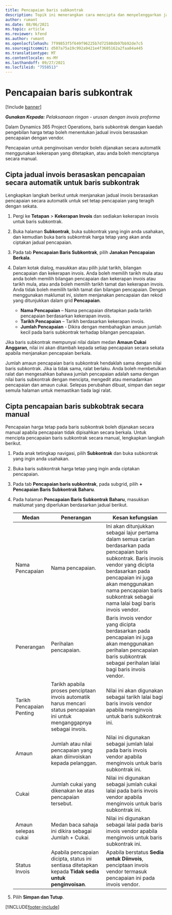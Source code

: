 ```yaml
---
title: Pencapaian baris subkontrak
description: Topik ini menerangkan cara mencipta dan menyelenggarkan jadual invois berasaskan pencapaian untuk subkontrak dengan vendor.
author: rumant
ms.date: 08/06/2021
ms.topic: article
ms.reviewer: kfend
ms.author: rumant
ms.openlocfilehash: 7f99853f5f649f96225b7d72580db97bb92de7c5
ms.sourcegitcommit: d507a75a19c992a9421e4f3605162a2faa84a445
ms.translationtype: MT
ms.contentlocale: ms-MY
ms.lasthandoff: 09/27/2021
ms.locfileid: "7558513"
---
```

# <a name="subcontract-line-milestones"></a>Pencapaian baris subkontrak

[!include [banner](../../includes/dataverse-preview.md)]

_**Gunakan Kepada:** Pelaksanaan ringan - urusan dengan invois proforma_

Dalam Dynamics 365 Project Operations, baris subkontrak dengan kaedah pengebilan harga tetap boleh menentukan jadual invois berasaskan pencapaian dengan vendor.

Pencapaian untuk penginvoisan vendor boleh dijanakan secara automatik menggunakan kekerapan yang ditetapkan, atau anda boleh menciptanya secara manual.

## <a name="automatically-create-a-milestone-based-invoice-schedule-for-a-subcontract-line"></a>Cipta jadual invois berasaskan pencapaian secara automatik untuk baris subkontrak

Lengkapkan langkah berikut untuk menjanakan jadual invois berasaskan pencapaian secara automatik untuk set tetap pencapaian yang teragih dengan sekata.

1. Pergi ke **Tetapan** > **Kekerapan Invois** dan sediakan kekerapan invois untuk baris subkontrak.
2. Buka halaman **Subkontrak**, buka subkontrak yang ingin anda usahakan, dan kemudian buka baris subkontrak harga tetap yang akan anda ciptakan jadual pencapaian.
3. Pada tab **Pencapaian Baris Subkontrak**, pilih **Janakan Pencapaian Berkala**.
4. Dalam kotak dialog, masukkan atau pilih julat tarikh, bilangan pencapaian dan kekerapan invois. Anda boleh memilih tarikh mula atau anda boleh memilih bilangan pencapaian dan kekerapan invois atau tarikh mula, atau anda boleh memilih tarikh tamat dan kekerapan invois. Anda tidak boleh memilih tarikh tamat dan bilangan pencapaian.
Dengan menggunakan maklumat ini, sistem menjanakan pencapaian dan rekod yang ditunjukkan dalam grid **Pencapaian**.

   - **Nama Pencapaian** – Nama pencapaian ditetapkan pada tarikh pencapaian berdasarkan kekerapan invois.
   - **Tarikh Pencapaian** – Tarikh berdasarkan kekerapan invois.
   - **Jumlah Pencapaian** - Dikira dengan membahagikan amaun jumlah kecil pada baris subkontrak terhadap bilangan pencapaian.

Jika baris subkontrak mempunyai nilai dalam medan **Amaun Cukai Anggaran**, nilai ini akan ditambah kepada setiap pencapaian secara sekata apabila menjanakan pencapaian berkala.

Jumlah amaun pencapaian baris subkontrak hendaklah sama dengan nilai baris subkontrak. Jika ia tidak sama, ralat berlaku. Anda boleh membetulkan ralat dan mengesahkan bahawa jumlah pencapaian adalah sama dengan nilai baris subkontrak dengan mencipta, mengedit atau memadamkan pencapaian dan amaun cukai. Selepas perubahan dibuat, simpan dan segar semula halaman untuk memastikan tiada lagi ralat.

## <a name="manually-create-subcontract-line-milestones"></a>Cipta pencapaian baris subkobtrak secara manual

Pencapaian harga tetap pada baris subkontrak boleh dijanakan secara manual apabila pencapaian tidak dipisahkan secara berkala. Untuk mencipta pencapaian baris subkontrak secara manual, lengkapkan langkah berikut.

1. Pada anak tetingkap navigasi, pilih **Subkontrak** dan buka subkontrak yang ingin anda usahakan.
2. Buka baris subkontrak harga tetap yang ingin anda ciptakan pencapaian.
3. Pada tab **Pencapaian baris subkontrak**, pada subgrid, pilih **+ Pencapaian Baris Subkontrak Baharu**.
4. Pada halaman **Pencapaian Baris Subkontrak Baharu**, masukkan maklumat yang diperlukan berdasarkan jadual berikut.

    | Medan | Penerangan |Kesan kefungsian|
    | --- | --- |----------------------|
    | Nama Pencapaian | Nama pencapaian. |Ini akan ditunjukkan sebagai lajur pertama dalam semua carian berdasarkan pada pencapaian baris subkontrak. Baris invois vendor yang dicipta berdasarkan pada pencapaian ini juga akan menggunakan nama pencapaian baris subkontrak sebagai nama lalai bagi baris invois vendor.|
    | Penerangan | Perihalan pencapaian. |Baris invois vendor yang dicipta berdasarkan pada pencapaian ini juga akan menggunakan perihalan pencapaian baris subkontrak sebagai perihalan lalai bagi baris invois vendor.|
    | Tarikh Pencapaian Penting | Tarikh apabila proses penciptaan invois automatik harus mencari status pencapaian ini untuk menganggapnya sebagai invois.| Nilai ini akan digunakan sebagai tarikh lalai bagi baris invois vendor apabila menginvois untuk baris subkontrak ini. |
    | Amaun | Jumlah atau nilai pencapaian yang akan diinvoiskan kepada pelanggan. |Nilai ini digunakan sebagai jumlah lalai pada baris invois vendor apabila menginvois untuk baris subkontrak ini. |
    | Cukai | Jumlah cukai yang dikenakan ke atas pencapaian tersebut.| Nilai ini digunakan sebagai jumlah cukai lalai pada baris invois vendor apabila menginvois untuk baris subkontrak ini. |
    | Amaun selepas cukai | Medan baca sahaja ini dikira sebagai Jumlah + Cukai.|Nilai ini digunakan sebagai lalai pada baris invois vendor apabila menginvois untuk baris subkontrak ini. |
    | Status Invois | Apabila pencapaian dicipta, status ini sentiasa ditetapkan kepada **Tidak sedia untuk penginvoisan**.|  Apabila berstatus **Sedia untuk Diinvois**, penciptaan invois vendor termasuk pencapaian ini pada invois vendor. |

5. Pilih **Simpan dan Tutup**.


[!INCLUDE[footer-include](../../includes/footer-banner.md)]
